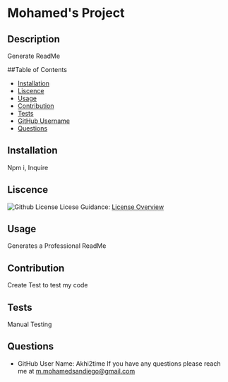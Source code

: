 # Mohamed's Project

 ## Description
 Generate ReadMe

 ##Table of Contents 

- [Installation](#installation)
- [Liscence](#liscence)
- [Usage](#usage)
- [Contribution](#usage)
- [Tests](#test)
- [GitHub Username](#username)
- [Questions](#contactInfo)

 ## Installation
 Npm i, Inquire
 ## Liscence
![Github License](https://img.shields.io/badge/license-GPL-blue.svg)
Licese Guidance: 
[License Overview](https://gist.github.com/nicolasdao/a7adda51f2f185e8d2700e1573d8a633)
 
## Usage
 Generates a Professional ReadMe

 ## Contribution 
Create Test to test my code

## Tests
Manual Testing

## Questions 
- GitHub User Name: Akhi2time
If you have any questions please reach me at m.mohamedsandiego@gmail.com

 


